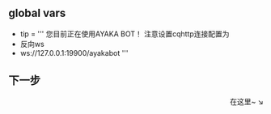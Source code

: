 ## global vars
- tip = '''
您目前正在使用AYAKA BOT！
注意设置cqhttp连接配置为
- 反向ws
- ws://127.0.0.1:19900/ayakabot
'''
## 下一步

<div align="right">
    在这里~ ↘
</div>

